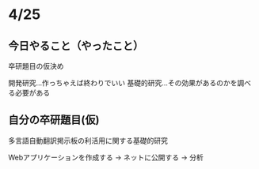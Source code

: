 # 4/25

## 今日やること（やったこと）

卒研題目の仮決め

開発研究...作っちゃえば終わりでいい
基礎的研究...その効果があるのかを調べる必要がある

## 自分の卒研題目(仮)

多言語自動翻訳掲示板の利活用に関する基礎的研究

Webアプリケーションを作成する
→ ネットに公開する
→ 分析
